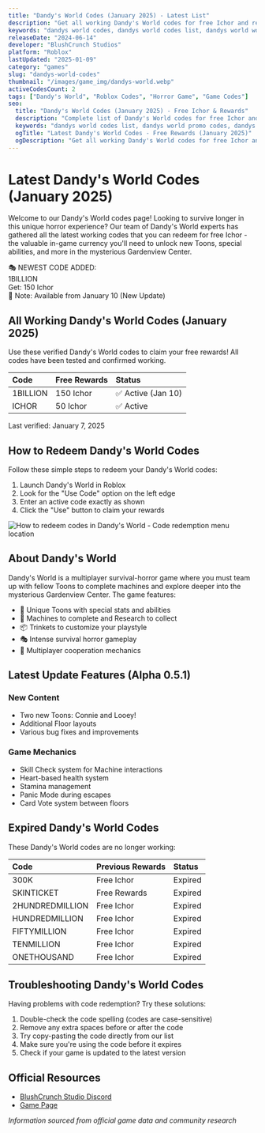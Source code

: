```yaml
---
title: "Dandy's World Codes (January 2025) - Latest List"
description: "Get all working Dandy's World codes for free Ichor and rewards. Our codes list is updated daily with new codes for this horror survival game!"
keywords: "dandys world codes, dandys world codes list, dandys world working codes, dandys world redeem codes, dandys world roblox codes 2025"
releaseDate: "2024-06-14"
developer: "BlushCrunch Studios"
platform: "Roblox"
lastUpdated: "2025-01-09"
category: "games"
slug: "dandys-world-codes"
thumbnail: "/images/game_img/dandys-world.webp"
activeCodesCount: 2
tags: ["Dandy's World", "Roblox Codes", "Horror Game", "Game Codes"]
seo:
  title: "Dandy's World Codes (January 2025) - Free Ichor & Rewards"
  description: "Complete list of Dandy's World codes for free Ichor and rewards. Updated daily with new working codes!"
  keywords: "dandys world codes list, dandys world promo codes, dandys world gift codes"
  ogTitle: "Latest Dandy's World Codes - Free Rewards (January 2025)"
  ogDescription: "Get all working Dandy's World codes for free Ichor and rewards. Updated daily!"
---
```


# Latest Dandy's World Codes (January 2025)

Welcome to our Dandy's World codes page! Looking to survive longer in this unique horror experience? Our team of Dandy's World experts has gathered all the latest working codes that you can redeem for free Ichor - the valuable in-game currency you'll need to unlock new Toons, special abilities, and more in the mysterious Gardenview Center.

<div class="latest-code-box">
  <div class="latest-code-header">
    🎭 NEWEST CODE ADDED:
  </div>
  <div class="latest-code">
    1BILLION
  </div>
  <div class="latest-code-reward">
    Get: 150 Ichor
  </div>
  <div class="latest-code-note">
    📝 Note: Available from January 10 (New Update)
  </div>
</div>

## All Working Dandy's World Codes (January 2025)

Use these verified Dandy's World codes to claim your free rewards! All codes have been tested and confirmed working.

| Code | Free Rewards | Status |
|:-----|:-------------|:-------|
| 1BILLION | 150 Ichor | ✅ Active (Jan 10) |
| ICHOR | 50 Ichor | ✅ Active |

Last verified: January 7, 2025

## How to Redeem Dandy's World Codes

Follow these simple steps to redeem your Dandy's World codes:

<div class="steps-list">

1. Launch Dandy's World in Roblox
2. Look for the "Use Code" option on the left edge
3. Enter an active code exactly as shown
4. Click the "Use" button to claim your rewards

</div>

<div className="my-6">
  <Image
    src="/images/roblox-dandys-world-how-to-redeem-codes-1729872652437.jpg"
    alt="How to redeem codes in Dandy's World - Code redemption menu location"
    width={550}
    height={309}
    className="rounded-lg shadow-lg"
  />
</div>

## About Dandy's World

Dandy's World is a multiplayer survival-horror game where you must team up with fellow Toons to complete machines and explore deeper into the mysterious Gardenview Center. The game features:

- 🌻 Unique Toons with special stats and abilities
- 🫧 Machines to complete and Research to collect
- 📦 Trinkets to customize your playstyle
- 🎭 Intense survival horror gameplay
- 👥 Multiplayer cooperation mechanics

## Latest Update Features (Alpha 0.5.1)

### New Content
- Two new Toons: Connie and Looey!
- Additional Floor layouts
- Various bug fixes and improvements

### Game Mechanics
- Skill Check system for Machine interactions
- Heart-based health system
- Stamina management
- Panic Mode during escapes
- Card Vote system between floors

## Expired Dandy's World Codes

These Dandy's World codes are no longer working:

| Code | Previous Rewards | Status |
|:-----|:-----------------|:-------|
| 300K | Free Ichor | Expired |
| SKINTICKET | Free Rewards | Expired |
| 2HUNDREDMILLION | Free Ichor | Expired |
| HUNDREDMILLION | Free Ichor | Expired |
| FIFTYMILLION | Free Ichor | Expired |
| TENMILLION | Free Ichor | Expired |
| ONETHOUSAND | Free Ichor | Expired |

## Troubleshooting Dandy's World Codes

Having problems with code redemption? Try these solutions:

1. Double-check the code spelling (codes are case-sensitive)
2. Remove any extra spaces before or after the code
3. Try copy-pasting the code directly from our list
4. Make sure you're using the code before it expires
5. Check if your game is updated to the latest version

## Official Resources

- [BlushCrunch Studio Discord](https://discord.gg/blushcrunch)
- [Game Page](https://roblox.com/games/dandysworld)

*Information sourced from official game data and community research* 